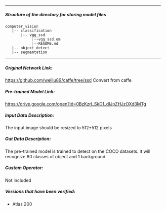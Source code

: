 *******************************************************************************
##### Structure of the directory for storing model files
```
computer_vision
   |-- classification
       |-- vgg_ssd
            |--vgg_ssd.om
            |--README.md
   |-- object_detect
   |-- segmentation
```
*******************************************************************************

##### Original Network Link:

https://github.com/weiliu89/caffe/tree/ssd
Convert from caffe

##### Pre-trained Model Link:

https://drive.google.com/open?id=0BzKzrI_SkD1_dlJpZHJzOXd3MTg

##### Input Data Description:

The input image should be resized to 512*512 pixels

##### Out Data Description:

The pre-trained model is trained to detect on the COCO datasets. It will recognize 80 classes of object and 1 background.

##### Custom Operator:

Not included

##### Versions that have been verified: 

- Atlas 200
